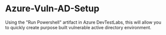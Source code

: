 # Azure-Vuln-AD-Setup
Using the "Run Powershell" artifact in Azure DevTestLabs, this will allow you to quickly create purpose built vulnerable active directory environment.
